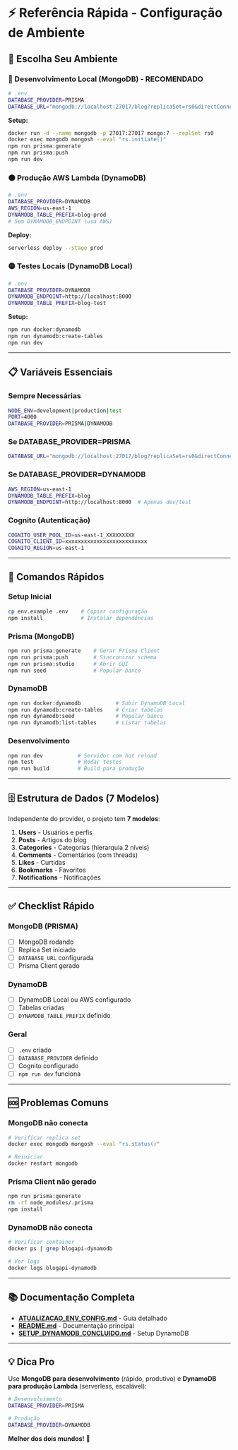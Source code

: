 # ⚡ Referência Rápida - Configuração de Ambiente

## 🎯 Escolha Seu Ambiente

### 🔵 Desenvolvimento Local (MongoDB) - RECOMENDADO

```bash
# .env
DATABASE_PROVIDER=PRISMA
DATABASE_URL="mongodb://localhost:27017/blog?replicaSet=rs0&directConnection=true"
```

**Setup:**
```bash
docker run -d --name mongodb -p 27017:27017 mongo:7 --replSet rs0
docker exec mongodb mongosh --eval "rs.initiate()"
npm run prisma:generate
npm run prisma:push
npm run dev
```

### 🟠 Produção AWS Lambda (DynamoDB)

```bash
# .env
DATABASE_PROVIDER=DYNAMODB
AWS_REGION=us-east-1
DYNAMODB_TABLE_PREFIX=blog-prod
# Sem DYNAMODB_ENDPOINT (usa AWS)
```

**Deploy:**
```bash
serverless deploy --stage prod
```

### 🟡 Testes Locais (DynamoDB Local)

```bash
# .env
DATABASE_PROVIDER=DYNAMODB
DYNAMODB_ENDPOINT=http://localhost:8000
DYNAMODB_TABLE_PREFIX=blog-test
```

**Setup:**
```bash
npm run docker:dynamodb
npm run dynamodb:create-tables
npm run dev
```

---

## 📋 Variáveis Essenciais

### Sempre Necessárias
```bash
NODE_ENV=development|production|test
PORT=4000
DATABASE_PROVIDER=PRISMA|DYNAMODB
```

### Se DATABASE_PROVIDER=PRISMA
```bash
DATABASE_URL="mongodb://localhost:27017/blog?replicaSet=rs0&directConnection=true"
```

### Se DATABASE_PROVIDER=DYNAMODB
```bash
AWS_REGION=us-east-1
DYNAMODB_TABLE_PREFIX=blog
DYNAMODB_ENDPOINT=http://localhost:8000  # Apenas dev/test
```

### Cognito (Autenticação)
```bash
COGNITO_USER_POOL_ID=us-east-1_XXXXXXXXX
COGNITO_CLIENT_ID=xxxxxxxxxxxxxxxxxxxxxxxxxx
COGNITO_REGION=us-east-1
```

---

## 🚀 Comandos Rápidos

### Setup Inicial
```bash
cp env.example .env    # Copiar configuração
npm install            # Instalar dependências
```

### Prisma (MongoDB)
```bash
npm run prisma:generate    # Gerar Prisma Client
npm run prisma:push        # Sincronizar schema
npm run prisma:studio      # Abrir GUI
npm run seed               # Popular banco
```

### DynamoDB
```bash
npm run docker:dynamodb           # Subir DynamoDB Local
npm run dynamodb:create-tables    # Criar tabelas
npm run dynamodb:seed             # Popular banco
npm run dynamodb:list-tables      # Listar tabelas
```

### Desenvolvimento
```bash
npm run dev           # Servidor com hot reload
npm test              # Rodar testes
npm run build         # Build para produção
```

---

## 🗄️ Estrutura de Dados (7 Modelos)

Independente do provider, o projeto tem **7 modelos**:

1. **Users** - Usuários e perfis
2. **Posts** - Artigos do blog
3. **Categories** - Categorias (hierarquia 2 níveis)
4. **Comments** - Comentários (com threads)
5. **Likes** - Curtidas
6. **Bookmarks** - Favoritos
7. **Notifications** - Notificações

---

## ✅ Checklist Rápido

### MongoDB (PRISMA)
- [ ] MongoDB rodando
- [ ] Replica Set iniciado
- [ ] `DATABASE_URL` configurada
- [ ] Prisma Client gerado

### DynamoDB
- [ ] DynamoDB Local ou AWS configurado
- [ ] Tabelas criadas
- [ ] `DYNAMODB_TABLE_PREFIX` definido

### Geral
- [ ] `.env` criado
- [ ] `DATABASE_PROVIDER` definido
- [ ] Cognito configurado
- [ ] `npm run dev` funciona

---

## 🆘 Problemas Comuns

### MongoDB não conecta
```bash
# Verificar replica set
docker exec mongodb mongosh --eval "rs.status()"

# Reiniciar
docker restart mongodb
```

### Prisma Client não gerado
```bash
npm run prisma:generate
rm -rf node_modules/.prisma
npm install
```

### DynamoDB não conecta
```bash
# Verificar container
docker ps | grep blogapi-dynamodb

# Ver logs
docker logs blogapi-dynamodb
```

---

## 📚 Documentação Completa

- **[ATUALIZACAO_ENV_CONFIG.md](ATUALIZACAO_ENV_CONFIG.md)** - Guia detalhado
- **[README.md](../README.md)** - Documentação principal
- **[SETUP_DYNAMODB_CONCLUIDO.md](SETUP_DYNAMODB_CONCLUIDO.md)** - Setup DynamoDB

---

## 💡 Dica Pro

Use **MongoDB para desenvolvimento** (rápido, produtivo) e **DynamoDB para produção Lambda** (serverless, escalável):

```bash
# Desenvolvimento
DATABASE_PROVIDER=PRISMA

# Produção
DATABASE_PROVIDER=DYNAMODB
```

**Melhor dos dois mundos!** 🚀

